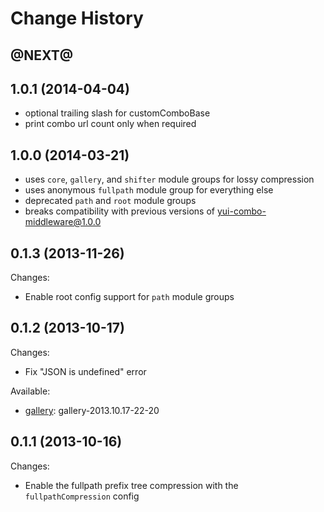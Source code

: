# Change History

## @NEXT@


## 1.0.1 (2014-04-04)

- optional trailing slash for customComboBase
- print combo url count only when required


## 1.0.0 (2014-03-21)

- uses `core`, `gallery`, and `shifter` module groups for lossy compression
- uses anonymous `fullpath` module group for everything else
- deprecated `path` and `root` module groups
- breaks compatibility with previous versions of yui-combo-middleware@1.0.0


## 0.1.3 (2013-11-26)

Changes:

- Enable root config support for `path` module groups


## 0.1.2 (2013-10-17)

Changes:

- Fix "JSON is undefined" error

Available:

- [gallery][]: gallery-2013.10.17-22-20

## 0.1.1 (2013-10-16)

Changes:

- Enable the fullpath prefix tree compression with the `fullpathCompression` config


[gallery]: https://github.com/yui/yui3-gallery/tree/master/build/gallery-pathogen-encoder
